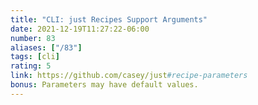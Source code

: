 ```yaml
---
title: "CLI: just Recipes Support Arguments"
date: 2021-12-19T11:27:22-06:00
number: 83
aliases: ["/83"]
tags: [cli]
rating: 5
link: https://github.com/casey/just#recipe-parameters
bonus: Parameters may have default values.
---
```


